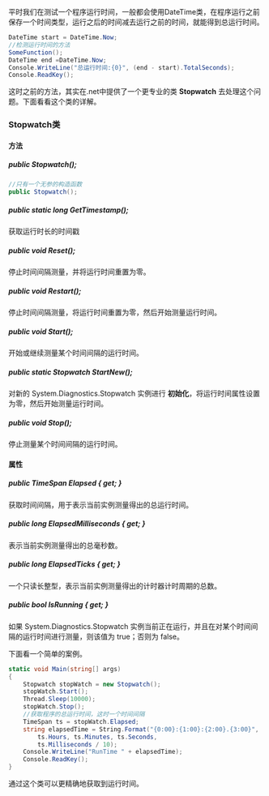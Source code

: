 ​	平时我们在测试一个程序运行时间，一般都会使用DateTime类，在程序运行之前保存一个时间类型，运行之后的时间减去运行之前的时间，就能得到总运行时间。

```c#
DateTime start = DateTime.Now;
//检测运行时间的方法
SomeFunction();
DateTime end =DateTime.Now;
Console.WriteLine("总运行时间:{0}", (end - start).TotalSeconds);
Console.ReadKey();
```

这时之前的方法，其实在.net中提供了一个更专业的类 **Stopwatch** 去处理这个问题。下面看看这个类的详解。

### Stopwatch类

#### 方法

##### public Stopwatch();

```c#
//只有一个无参的构造函数
public Stopwatch();
```

#####  public static long GetTimestamp();

获取运行时长的时间戳

#####  public void Reset();

停止时间间隔测量，并将运行时间重置为零。

#####  public void Restart();

停止时间间隔测量，将运行时间重置为零，然后开始测量运行时间。

#####  public void Start();

开始或继续测量某个时间间隔的运行时间。

#####  public static Stopwatch StartNew();

对新的 System.Diagnostics.Stopwatch 实例进行 **初始化**，将运行时间属性设置为零，然后开始测量运行时间。

#####  public void Stop();

停止测量某个时间间隔的运行时间。

#### 属性

##### public TimeSpan Elapsed { get; }

获取时间间隔，用于表示当前实例测量得出的总运行时间。

#####  public long ElapsedMilliseconds { get; }

表示当前实例测量得出的总毫秒数。

#####  public long ElapsedTicks { get; }

一个只读长整型，表示当前实例测量得出的计时器计时周期的总数。

#####  public bool IsRunning { get; }

如果 System.Diagnostics.Stopwatch 实例当前正在运行，并且在对某个时间间隔的运行时间进行测量，则该值为 true；否则为 false。

下面看一个简单的案例。

```c#
static void Main(string[] args)
{
    Stopwatch stopWatch = new Stopwatch();
    stopWatch.Start();
    Thread.Sleep(10000);
    stopWatch.Stop();
    //获取程序的总运行时间，这时一个时间间隔
    TimeSpan ts = stopWatch.Elapsed;
    string elapsedTime = String.Format("{0:00}:{1:00}:{2:00}.{3:00}",
        ts.Hours, ts.Minutes, ts.Seconds,
        ts.Milliseconds / 10);
    Console.WriteLine("RunTime " + elapsedTime);
    Console.ReadKey();
}
```

通过这个类可以更精确地获取到运行时间。